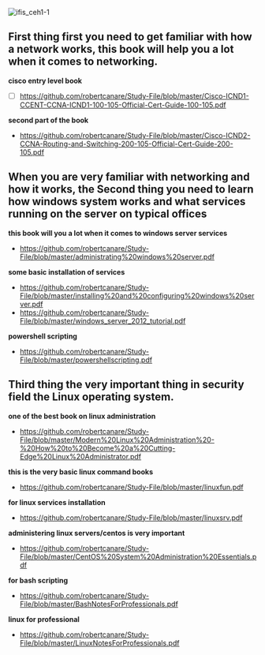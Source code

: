![ifis_ceh1-1](https://user-images.githubusercontent.com/19287477/35230991-93a6f604-ffd2-11e7-9436-f45556c484e8.png)



## First thing first you need to get familiar with how a network works, this book will help you a lot when it comes to networking.

  **cisco entry level book**
  - [ ] https://github.com/robertcanare/Study-File/blob/master/Cisco-ICND1-CCENT-CCNA-ICND1-100-105-Official-Cert-Guide-100-105.pdf

  **second part of the book**
  - https://github.com/robertcanare/Study-File/blob/master/Cisco-ICND2-CCNA-Routing-and-Switching-200-105-Official-Cert-Guide-200-105.pdf

## When you are very familiar with networking and how it works, the Second thing you need to learn how windows system works and what services running on the server on typical offices

  **this book will you a lot when it comes to windows server services**
  - https://github.com/robertcanare/Study-File/blob/master/administrating%20windows%20server.pdf

  **some basic installation of services**
  - https://github.com/robertcanare/Study-File/blob/master/installing%20and%20configuring%20windows%20server.pdf
  - https://github.com/robertcanare/Study-File/blob/master/windows_server_2012_tutorial.pdf

  **powershell scripting**
  - https://github.com/robertcanare/Study-File/blob/master/powershellscripting.pdf

## Third thing the very important thing in security field the Linux operating system.

  **one of the best book on linux administration**
  - https://github.com/robertcanare/Study-File/blob/master/Modern%20Linux%20Administration%20-%20How%20to%20Become%20a%20Cutting-Edge%20Linux%20Administrator.pdf

  **this is the very basic linux command books**
  - https://github.com/robertcanare/Study-File/blob/master/linuxfun.pdf

  **for linux services installation**
  - https://github.com/robertcanare/Study-File/blob/master/linuxsrv.pdf

  **administering linux servers/centos is very important**
  - https://github.com/robertcanare/Study-File/blob/master/CentOS%20System%20Administration%20Essentials.pdf

  **for bash scripting**
  - https://github.com/robertcanare/Study-File/blob/master/BashNotesForProfessionals.pdf

  **linux for professional**
  - https://github.com/robertcanare/Study-File/blob/master/LinuxNotesForProfessionals.pdf

